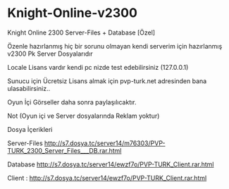 # Knight-Online-v2300
Knight Online 2300 Server-Files + Database [Özel]


Özenle hazırlanmış hiç bir sorunu olmayan kendi serverim için hazırlanmış v2300 Pk Server Dosyalarıdır

Locale Lisans vardır kendi pc nizde test edebilirsiniz (127.0.0.1)

Sunucu için Ücretsiz Lisans almak için pvp-turk.net adresinden bana ulasabilirsiniz..

Oyun İçi Görseller daha sonra paylaşılıcaktır.

Not (Oyun içi ve Server dosyalarında Reklam yoktur)

Dosya İçerikleri

Server-Files
http://s7.dosya.tc/server14/m76303/PVP-TURK_2300_Server_Files___DB.rar.html

Database
http://s7.dosya.tc/server14/ewzf7o/PVP-TURK_Client.rar.html

Client : http://s7.dosya.tc/server14/ewzf7o/PVP-TURK_Client.rar.html
